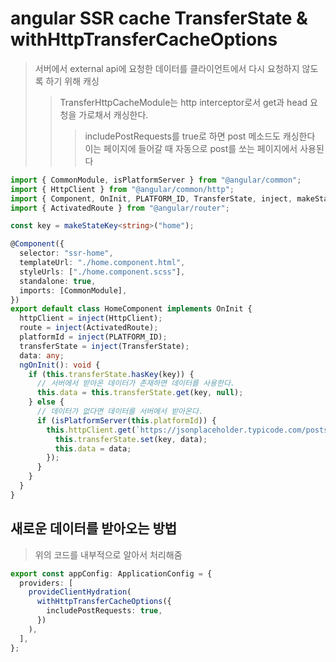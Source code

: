 # angular SSR cache TransferState & withHttpTransferCacheOptions

> 서버에서 external api에 요청한 데이터를 클라이언트에서 다시 요청하지 않도록 하기 위해 캐싱
>
> > TransferHttpCacheModule는 http interceptor로서 get과 head 요청을 가로채서 캐싱한다.
> >
> > > includePostRequests를 true로 하면 post 메소드도 캐싱한다 이는 페이지에 들어갈 때 자동으로 post를 쏘는 페이지에서 사용된다

```ts
import { CommonModule, isPlatformServer } from "@angular/common";
import { HttpClient } from "@angular/common/http";
import { Component, OnInit, PLATFORM_ID, TransferState, inject, makeStateKey } from "@angular/core";
import { ActivatedRoute } from "@angular/router";

const key = makeStateKey<string>("home");

@Component({
  selector: "ssr-home",
  templateUrl: "./home.component.html",
  styleUrls: ["./home.component.scss"],
  standalone: true,
  imports: [CommonModule],
})
export default class HomeComponent implements OnInit {
  httpClient = inject(HttpClient);
  route = inject(ActivatedRoute);
  platformId = inject(PLATFORM_ID);
  transferState = inject(TransferState);
  data: any;
  ngOnInit(): void {
    if (this.transferState.hasKey(key)) {
      // 서버에서 받아온 데이터가 존재하면 데이터를 사용한다.
      this.data = this.transferState.get(key, null);
    } else {
      // 데이터가 없다면 데이터를 서버에서 받아온다.
      if (isPlatformServer(this.platformId)) {
        this.httpClient.get(`https://jsonplaceholder.typicode.com/posts/${this.route.snapshot.params["id"]}`).subscribe((data) => {
          this.transferState.set(key, data);
          this.data = data;
        });
      }
    }
  }
}
```

## 새로운 데이터를 받아오는 방법

> 위의 코드를 내부적으로 알아서 처리해줌

```ts
export const appConfig: ApplicationConfig = {
  providers: [
    provideClientHydration(
      withHttpTransferCacheOptions({
        includePostRequests: true,
      })
    ),
  ],
};
```
